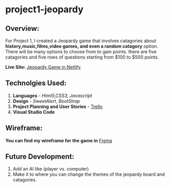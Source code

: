 # project1-jeopardy


## Overview:
 For Project 1, I created a Jeopardy game that involves catagories about **history,music,films,video games, and even a random catagory**  option. There will be many options to choose from to gain points. there are five catagories and five rows of questions starting from $100 to $500 points. 

**Live Site:** [Jeopardy Game in Netlify]()


## Technolgies Used:
1. **Languages** - *Html5,CSS3, Javascript*
2. **Design** - *SweetAlert*, *BootStrap*
3. **Project Planning and User Stories** - [Trello]()
4. **Visual Studio Code**

## Wireframe:
**You can find my wireframe for the game in** [Figma]()

## Future Development:
1. Add an AI like (player vs. computer)
2. Make it to where you can change the themes of the jeopardy board and catagories.